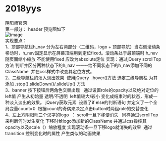 # 2018yys
阴阳师官网</br>
第一部分： header  预览图如下 </br>
![image](https://github.com/Lmao-Pt/2018yys/blob/master/review.png) </br>
实现要点： </br>1、顶部导航栏h_nav 分为左右两部分（二维码，logo + 顶部导航）当右侧滚动条移动时，h_nav固定显示在屏幕顶端用到定位fixed。滚动条处于最顶端时 h_nav随页面缩小缩放 不能使用fixed 应改为absolute定位 实现：通过jQuery scrollTop方法 判断并区分两种状态下的h_nav ------给不同状态下的h_nav添加不同的ClassName  并在css样式中改变其定位方式。</br>
2、二级导航栏的淡入淡出效果  使用jQuery  .hover()方法 选定二级导航栏 为其添加 .stop().slideDown()/.slideUp() 方法</br>
3、banner 按下按钮后两角色交替出现   通过设置role的opacity以及绝对定位的left值 产生从初始量 透明/不透明  left值较大/较小 变化成结束时的状态，形成一种淡入淡出的效果。 jQuery获取元素  设置了if else的判断语句 并定义了一个全局变量count=0  根据count的奇偶来决定点击button时两组role的交替变化</br>
4、左上方阴阳师三个汉字的logo  ： scroll一旦下移便消失   同样通过scrollTop来判断何时发生变化 下移时给logo添加新的ClassName 并通过css操控其opacity以及scale（）缩放程度 实现滚动条一旦下移logo就消失的效果  通过transition 控制变化时的属性  产生类似的动画效果
